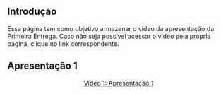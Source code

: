 ## Introdução

Essa página tem como objetivo armazenar o vídeo da apresentação da Primeira Entrega. Caso não seja possível acessar o vídeo pela própria página, clique no link correspondente.

## Apresentação 1

<div align="center">
<p style="text-align: center"><a href="" target="blanket">Vídeo 1: Apresentação 1</a></p>
